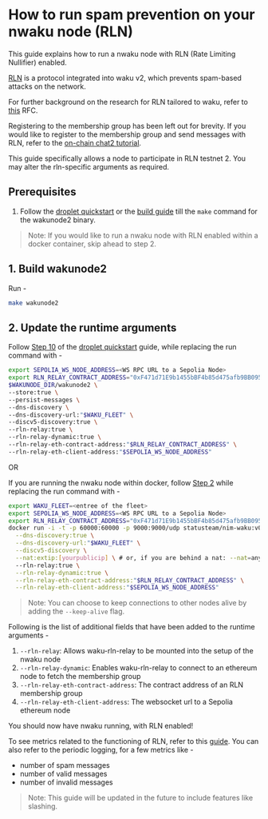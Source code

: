 # How to run spam prevention on your nwaku node (RLN)

This guide explains how to run a nwaku node with RLN (Rate Limiting Nullifier) enabled.

[RLN](https://rfc.vac.dev/spec/32/) is a protocol integrated into waku v2, 
which prevents spam-based attacks on the network.

For further background on the research for RLN tailored to waku, refer
to [this](https://rfc.vac.dev/spec/17/) RFC.

Registering to the membership group has been left out for brevity.
If you would like to register to the membership group and send messages with RLN,
refer to the [on-chain chat2 tutorial](../../tutorial/onchain-rln-relay-chat2.md).

This guide specifically allows a node to participate in RLN testnet 2. 
You may alter the rln-specific arguments as required.

## Prerequisites

1. Follow the [droplet quickstart](../droplet-quickstart.md) or the [build guide](./build.md) till the `make` command for the wakunode2 binary.

> Note: If you would like to run a nwaku node with RLN enabled within a docker container, skip ahead to step 2.

## 1. Build wakunode2

Run -
```bash
make wakunode2
```

## 2. Update the runtime arguments

Follow [Step 10](../droplet-quickstart.md#10-run-nwaku) of the [droplet quickstart](../droplet-quickstart.md) guide, while replacing the run command with -

```bash
export SEPOLIA_WS_NODE_ADDRESS=<WS RPC URL to a Sepolia Node>
export RLN_RELAY_CONTRACT_ADDRESS="0xF471d71E9b1455bBF4b85d475afb9BB0954A29c4" # Replace this with any compatible implementation
$WAKUNODE_DIR/wakunode2 \
--store:true \
--persist-messages \
--dns-discovery \
--dns-discovery-url:"$WAKU_FLEET" \
--discv5-discovery:true \
--rln-relay:true \
--rln-relay-dynamic:true \
--rln-relay-eth-contract-address:"$RLN_RELAY_CONTRACT_ADDRESS" \
--rln-relay-eth-client-address:"$SEPOLIA_WS_NODE_ADDRESS"
```

OR

If you are running the nwaku node within docker, follow [Step 2](../docker-quickstart.md#step-2-run) while replacing the run command with -

```bash
export WAKU_FLEET=<entree of the fleet>
export SEPOLIA_WS_NODE_ADDRESS=<WS RPC URL to a Sepolia Node>
export RLN_RELAY_CONTRACT_ADDRESS="0xF471d71E9b1455bBF4b85d475afb9BB0954A29c4" # Replace this with any compatible implementation
docker run -i -t -p 60000:60000 -p 9000:9000/udp statusteam/nim-waku:v0.12.0 \
  --dns-discovery:true \
  --dns-discovery-url:"$WAKU_FLEET" \
  --discv5-discovery \
  --nat:extip:[yourpublicip] \ # or, if you are behind a nat: --nat=any
  --rln-relay:true \
  --rln-relay-dynamic:true \
  --rln-relay-eth-contract-address:"$RLN_RELAY_CONTRACT_ADDRESS" \
  --rln-relay-eth-client-address:"$SEPOLIA_WS_NODE_ADDRESS"
```

> Note: You can choose to keep connections to other nodes alive by adding the `--keep-alive` flag.

Following is the list of additional fields that have been added to the
runtime arguments -

1. `--rln-relay`: Allows waku-rln-relay to be mounted into the setup of the nwaku node
2. `--rln-relay-dynamic`: Enables waku-rln-relay to connect to an ethereum node to fetch the membership group
3. `--rln-relay-eth-contract-address`: The contract address of an RLN membership group
4. `--rln-relay-eth-client-address`: The websocket url to a Sepolia ethereum node

You should now have nwaku running, with RLN enabled!

To see metrics related to the functioning of RLN, refer to this [guide](./todo).
You can also refer to the periodic logging, for a few metrics like -

- number of spam messages
- number of valid messages
- number of invalid messages


> Note: This guide will be updated in the future to include features like slashing.